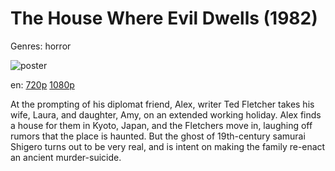 # The House Where Evil Dwells (1982)

Genres: horror

![poster](http://image.tmdb.org/t/p/w500/i3fFQcl6fLpQgqZhbtPWJoVFf6i.jpg)

en:
  [720p](magnet:?xt=urn:btih:21B09274CA3D314CBC298BAA4A3BA999383AA751&tr=udp://glotorrents.pw:6969/announce&tr=udp://tracker.opentrackr.org:1337/announce&tr=udp://torrent.gresille.org:80/announce&tr=udp://tracker.openbittorrent.com:80&tr=udp://tracker.coppersurfer.tk:6969&tr=udp://tracker.leechers-paradise.org:6969&tr=udp://p4p.arenabg.ch:1337&tr=udp://tracker.internetwarriors.net:1337)
  [1080p](magnet:?xt=urn:btih:155D13FF3F39E31571D3F7CC11A880A35090E55E&tr=udp://glotorrents.pw:6969/announce&tr=udp://tracker.opentrackr.org:1337/announce&tr=udp://torrent.gresille.org:80/announce&tr=udp://tracker.openbittorrent.com:80&tr=udp://tracker.coppersurfer.tk:6969&tr=udp://tracker.leechers-paradise.org:6969&tr=udp://p4p.arenabg.ch:1337&tr=udp://tracker.internetwarriors.net:1337)
  


At the prompting of his diplomat friend, Alex, writer Ted Fletcher takes his wife, Laura, and daughter, Amy, on an extended working holiday. Alex finds a house for them in Kyoto, Japan, and the Fletchers move in, laughing off rumors that the place is haunted. But the ghost of 19th-century samurai Shigero turns out to be very real, and is intent on making the family re-enact an ancient murder-suicide.
